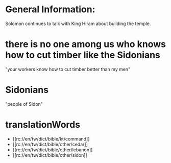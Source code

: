 # General Information:

Solomon continues to talk with King Hiram about building the temple.

# there is no one among us who knows how to cut timber like the Sidonians

"your workers know how to cut timber better than my men"

# Sidonians

"people of Sidon"

# translationWords

* [[rc://en/tw/dict/bible/kt/command]]
* [[rc://en/tw/dict/bible/other/cedar]]
* [[rc://en/tw/dict/bible/other/lebanon]]
* [[rc://en/tw/dict/bible/other/sidon]]